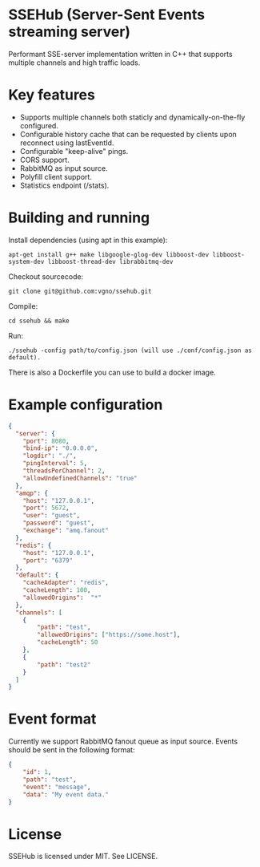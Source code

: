 SSEHub (Server-Sent Events streaming server)
============================================

Performant SSE-server implementation written in C++ that supports multiple channels and high traffic loads.

# Key features

  - Supports multiple channels both staticly and dynamically-on-the-fly configured.
  - Configurable history cache that can be requested by clients upon reconnect using lastEventId.
  - Configurable "keep-alive" pings.
  - CORS support.
  - RabbitMQ as input source.
  - Polyfill client support.
  - Statistics endpoint (/stats).

# Building and running

Install dependencies (using apt in this example):
```
apt-get install g++ make libgoogle-glog-dev libboost-dev libboost-system-dev libboost-thread-dev librabbitmq-dev
```

Checkout sourcecode:
```
git clone git@github.com:vgno/ssehub.git
```

Compile:
```
cd ssehub && make
```

Run:
```
./ssehub -config path/to/config.json (will use ./conf/config.json as default).
```

There is also a Dockerfile you can use to build a docker image.

# Example configuration

```json
{
  "server": {
    "port": 8080,
    "bind-ip": "0.0.0.0",
    "logdir": "./",
    "pingInterval": 5,
    "threadsPerChannel": 2,
    "allowUndefinedChannels": "true"
  },
  "amqp": {
    "host": "127.0.0.1",
    "port": 5672,
    "user": "guest",
    "password": "guest",
    "exchange": "amq.fanout"
  },
  "redis": {
    "host": "127.0.0.1",
    "port": "6379"
  },
  "default": {
    "cacheAdapter": "redis",
    "cacheLength": 100,
    "allowedOrigins":  "*"
  },
  "channels": [
    {
        "path": "test",
        "allowedOrigins": ["https://some.host"],
        "cacheLength": 50
    },
    {
        "path": "test2"
    }
  ]
}
```

# Event format

Currently we support RabbitMQ fanout queue as input source.
Events should be sent in the following format:

```json
{
    "id": 1,
    "path": "test",
    "event": "message",
    "data": "My event data."
}
```

# License

SSEHub is licensed under MIT.
See LICENSE.
